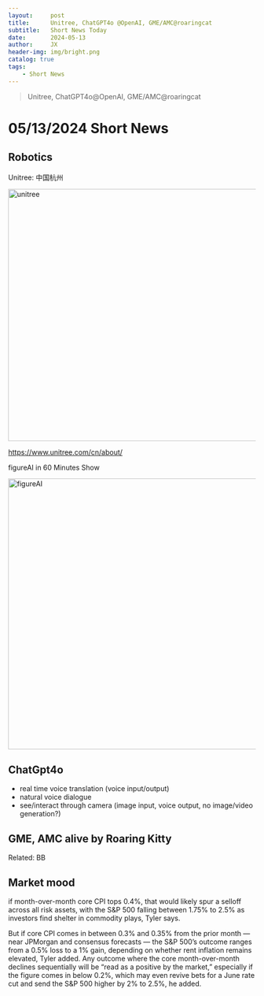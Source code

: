 ```yaml
---
layout:     post
title:      Unitree, ChatGPT4o @OpenAI, GME/AMC@roaringcat
subtitle:   Short News Today
date:       2024-05-13
author:     JX
header-img: img/bright.png
catalog: true
tags:
    - Short News
---
```


>Unitree, ChatGPT4o@OpenAI, GME/AMC@roaringcat

# 05/13/2024 Short News

## Robotics

Unitree: 中国杭州

<img width="512" alt="unitree" src="https://github.com/futurev/futurev.github.io/assets/18621736/30d3314d-9479-4c93-a484-f168a28a0703">


https://www.unitree.com/cn/about/

figureAI in 60 Minutes Show

<img width="550" alt="figureAI" src="https://github.com/futurev/futurev.github.io/assets/18621736/92b29805-41d0-402a-908e-5ca7c28b5ae6">


## ChatGpt4o

 - real time voice translation (voice input/output)
 - natural voice dialogue
 - see/interact through camera (image input, voice output, no image/video generation?)
 
 ## GME, AMC alive by Roaring Kitty 
 
 Related: BB
 
## Market mood
if month-over-month core CPI tops 0.4%, that would likely spur a selloff across all risk assets, with the S&P 500 falling between 1.75% to 2.5% as investors find shelter in commodity plays, Tyler says.

But if core CPI comes in between 0.3% and 0.35% from the prior month — near JPMorgan and consensus forecasts — the S&P 500’s outcome ranges from a 0.5% loss to a 1% gain, depending on whether rent inflation remains elevated, Tyler added. Any outcome where the core month-over-month declines sequentially will be “read as a positive by the market,” especially if the figure comes in below 0.2%, which may even revive bets for a June rate cut and send the S&P 500 higher by 2% to 2.5%, he added.


